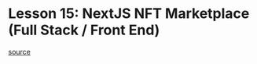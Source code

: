 # Lesson 15: NextJS NFT Marketplace (Full Stack / Front End)
[source](https://www.youtube.com/watch?v=gyMwXuJrbJQ&t=43200s)